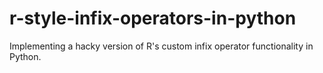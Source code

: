 # r-style-infix-operators-in-python
Implementing a hacky version of R's custom infix operator functionality in Python.
